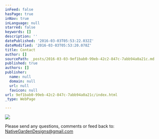 ```yaml
---
inFeed: false
hasPage: true
inNav: true
inLanguage: null
starred: false
keywords: []
description: ''
datePublished: '2016-03-03T05:53:22.032Z'
dateModified: '2016-03-03T05:53:20.078Z'
title: Contact
author: []
sourcePath: _posts/2016-03-03-9ef1bab0-99eb-42c2-847c-7abb94a0a21c.md
published: true
authors: []
publisher:
  name: null
  domain: null
  url: null
  favicon: null
url: 9ef1bab0-99eb-42c2-847c-7abb94a0a21c/index.html
_type: WebPage

---
```

![](https://s3-us-west-2.amazonaws.com/the-grid-img/p/48185c52d3d86c31ad9223c03c51b2d554a5f4b6.jpg)

Please send any questions, comments or feed back to: NativeGardenDesigns@gmail.com